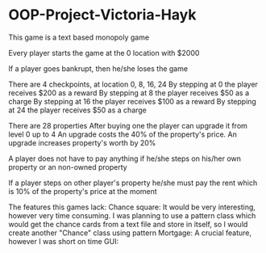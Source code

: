 # OOP-Project-Victoria-Hayk

This game is a text based monopoly game

Every player starts the game at the 0 location with $2000

If a player goes bankrupt, then he/she loses the game

There are 4 checkpoints, at location 0, 8, 16, 24
By stepping at 0 the player receives $200 as a reward
By stepping at 8 the player receives $50 as a charge
By stepping at 16 the player receives $100 as a reward
By stepping at 24 the player receives $50 as a charge

There are 28 properties
After buying one the player can upgrade it from level 0 up to 4
An upgrade costs the 40% of the property's price. An upgrade increases property's worth by 20%

A player does not have to pay anything if he/she steps on his/her own property or an non-owned property

If a player steps on other player's property he/she must pay the rent which is 10% of the property's price at the moment

The features this games lack:
Chance square: It would be very interesting, however very time consuming. I was planning to use a pattern class which would get the chance cards from a text file and store in itself, so I would create another "Chance" class using pattern
Mortgage: A crucial feature, however I was short on time
GUI:



